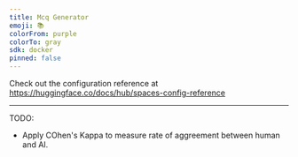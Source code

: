 ```yaml
---
title: Mcq Generator
emoji: 📚
colorFrom: purple
colorTo: gray
sdk: docker
pinned: false
---
```


Check out the configuration reference at https://huggingface.co/docs/hub/spaces-config-reference

---
TODO:
+ Apply COhen's Kappa to measure rate of aggreement between human and AI.

